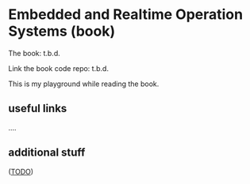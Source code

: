 Embedded and Realtime Operation Systems (book)
==============================================

The book: t.b.d.

Link the book code repo: t.b.d.

This is my playground while reading the book.


useful links
------------

....


additional stuff
----------------

([TODO](TODO.md))
